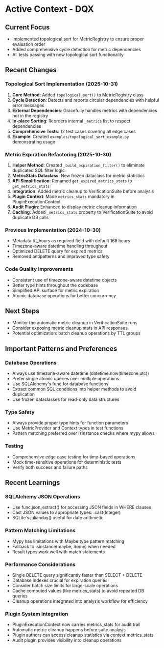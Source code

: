 # Active Context - DQX

## Current Focus
- Implemented topological sort for MetricRegistry to ensure proper evaluation order
- Added comprehensive cycle detection for metric dependencies
- All tests passing with new topological sort functionality

## Recent Changes

### Topological Sort Implementation (2025-10-31)
1. **Core Method**: Added `topological_sort()` to MetricRegistry class
2. **Cycle Detection**: Detects and reports circular dependencies with helpful error messages
3. **External Dependencies**: Gracefully handles metrics with dependencies not in the registry
4. **In-place Sorting**: Reorders internal `_metrics` list to respect dependencies
5. **Comprehensive Tests**: 12 test cases covering all edge cases
6. **Example**: Created `examples/topological_sort_example.py` demonstrating usage

### Metric Expiration Refactoring (2025-10-30)
1. **Helper Method**: Created `_build_expiration_filter()` to eliminate duplicated SQL filter logic
2. **MetricStats Dataclass**: New frozen dataclass for metric statistics
3. **API Simplification**: Renamed `get_expired_metrics_stats` to `get_metrics_stats`
4. **Integration**: Added metric cleanup to VerificationSuite before analysis
5. **Plugin Context**: Made `metrics_stats` mandatory in PluginExecutionContext
6. **Audit Plugin**: Enhanced to display metric cleanup information
7. **Caching**: Added `_metrics_stats` property to VerificationSuite to avoid duplicate DB calls

### Previous Implementation (2024-10-30)
- Metadata.ttl_hours as required field with default 168 hours
- Timezone-aware datetime handling throughout
- Optimized DELETE query for expired metrics
- Removed antipatterns and improved type safety

### Code Quality Improvements
- Consistent use of timezone-aware datetime objects
- Better type hints throughout the codebase
- Simplified API surface for metric expiration
- Atomic database operations for better concurrency

## Next Steps
- Monitor the automatic metric cleanup in VerificationSuite runs
- Consider exposing metric cleanup stats in API responses
- Potential optimization: batch cleanup operations by TTL groups

## Important Patterns and Preferences

### Database Operations
- Always use timezone-aware datetime (datetime.now(timezone.utc))
- Prefer single atomic queries over multiple operations
- Use SQLAlchemy's func for database functions
- Extract common SQL conditions into helper methods to avoid duplication
- Use frozen dataclasses for read-only data structures

### Type Safety
- Always provide proper type hints for function parameters
- Use MetricProvider and Context types in test functions
- Pattern matching preferred over isinstance checks where mypy allows

### Testing
- Comprehensive edge case testing for time-based operations
- Mock time-sensitive operations for deterministic tests
- Verify both success and failure paths

## Recent Learnings

### SQLAlchemy JSON Operations
- Use func.json_extract() for accessing JSON fields in WHERE clauses
- Cast JSON values to appropriate types: .cast(Integer)
- SQLite's julianday() useful for date arithmetic

### Pattern Matching Limitations
- Mypy has limitations with Maybe type pattern matching
- Fallback to isinstance(maybe, Some) when needed
- Result types work well with match statements

### Performance Considerations
- Single DELETE query significantly faster than SELECT + DELETE
- Database indexes crucial for expiration queries
- Consider batch size limits for large-scale operations
- Cache computed values (like metrics_stats) to avoid repeated DB queries
- Cleanup operations integrated into analysis workflow for efficiency

### Plugin System Integration
- PluginExecutionContext now carries metrics_stats for audit trail
- Automatic metric cleanup happens before suite analysis
- Plugin authors can access cleanup statistics via context.metrics_stats
- Audit plugin provides visibility into cleanup operations

